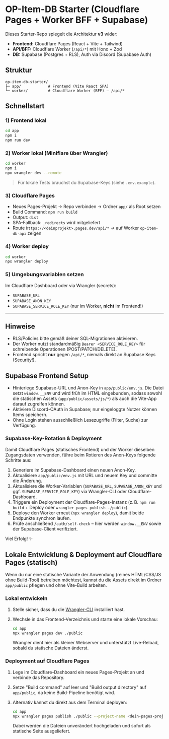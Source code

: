 # OP-Item-DB Starter (Cloudflare Pages + Worker BFF + Supabase)

Dieses Starter-Repo spiegelt die Architektur **v3** wider:
- **Frontend:** Cloudflare Pages (React + Vite + Tailwind)
- **API/BFF:** Cloudflare Worker (`/api/*`) mit Hono + Zod
- **DB:** Supabase (Postgres + RLS), Auth via Discord (Supabase Auth)

## Struktur
```
op-item-db-starter/
├─ app/            # Frontend (Vite React SPA)
└─ worker/         # Cloudflare Worker (BFF) – /api/*
```

## Schnellstart

### 1) Frontend lokal
```bash
cd app
npm i
npm run dev
```

### 2) Worker lokal (Miniflare über Wrangler)
```bash
cd worker
npm i
npx wrangler dev --remote
```

> Für lokale Tests brauchst du Supabase-Keys (siehe `.env.example`).

### 3) Cloudflare Pages
- Neues Pages-Projekt → Repo verbinden → Ordner `app/` als Root setzen
- Build Command: `npm run build`
- Output: `dist`
- SPA-Fallback: `_redirects` wird mitgeliefert
- Route `https://<deinprojekt>.pages.dev/api/*` → auf Worker `op-item-db-api` zeigen

### 4) Worker deploy
```bash
cd worker
npx wrangler deploy
```

### 5) Umgebungsvariablen setzen
Im Cloudflare Dashboard oder via Wrangler (secrets):
- `SUPABASE_URL`
- `SUPABASE_ANON_KEY`
- `SUPABASE_SERVICE_ROLE_KEY` (nur im Worker, **nicht** im Frontend!)

---

## Hinweise
- RLS/Policies bitte gemäß deiner SQL-Migrationen aktivieren.
- Der Worker nutzt standardmäßig `Bearer <SERVICE_ROLE_KEY>` für schreibende Operationen (POST/PATCH/DELETE).
- Frontend spricht **nur** gegen `/api/*`, niemals direkt an Supabase Keys (Security!).

## Supabase Frontend Setup
- Hinterlege Supabase-URL und Anon-Key in `app/public/env.js`. Die Datei setzt `window.__ENV` und wird früh im HTML eingebunden, sodass sowohl die statischen Assets (`app/public/assets/js/*`) als auch die Vite-App darauf zugreifen können.
- Aktiviere Discord-OAuth in Supabase; nur eingeloggte Nutzer können Items speichern.
- Ohne Login stehen ausschließlich Lesezugriffe (Filter, Suche) zur Verfügung.

### Supabase-Key-Rotation & Deployment
Damit Cloudflare Pages (statisches Frontend) und der Worker dieselben Zugangsdaten verwenden, führe beim Rotieren des Anon-Keys folgende Schritte aus:

1. Generiere im Supabase-Dashboard einen neuen Anon-Key.
2. Aktualisiere `app/public/env.js` mit URL und neuem Key und committe die Änderung.
3. Aktualisiere die Worker-Variablen (`SUPABASE_URL`, `SUPABASE_ANON_KEY` und ggf. `SUPABASE_SERVICE_ROLE_KEY`) via Wrangler-CLI oder Cloudflare-Dashboard.
4. Triggere ein Deployment der Cloudflare-Pages-Instanz (z. B. `npm run build` + Deploy oder `wrangler pages publish ./public`).
5. Deploye den Worker erneut (`npx wrangler deploy`), damit beide Endpunkte synchron laufen.
6. Prüfe anschließend `/auth/self-check` – hier werden `window.__ENV` sowie der Supabase-Client verifiziert.

Viel Erfolg! ✨

## Lokale Entwicklung & Deployment auf Cloudflare Pages (statisch)

Wenn du nur eine statische Variante der Anwendung (reines HTML/CSS/JS ohne Build-Tool) betreiben möchtest, kannst du die Assets direkt im Ordner `app/public` pflegen und ohne Vite-Build arbeiten.

### Lokal entwickeln

1. Stelle sicher, dass du die [Wrangler-CLI](https://developers.cloudflare.com/workers/wrangler/install-and-update/) installiert hast.
2. Wechsle in das Frontend-Verzeichnis und starte eine lokale Vorschau:

   ```bash
   cd app
   npx wrangler pages dev ./public
   ```

   Wrangler dient hier als kleiner Webserver und unterstützt Live-Reload, sobald du statische Dateien änderst.

### Deployment auf Cloudflare Pages

1. Lege im Cloudflare-Dashboard ein neues Pages-Projekt an und verbinde das Repository.
2. Setze "Build command" auf leer und "Build output directory" auf `app/public`, da keine Build-Pipeline benötigt wird.
3. Alternativ kannst du direkt aus dem Terminal deployen:

   ```bash
   cd app
   npx wrangler pages publish ./public --project-name <dein-pages-projekt>
   ```

   Dabei werden die Dateien unverändert hochgeladen und sofort als statische Seite ausgeliefert.
